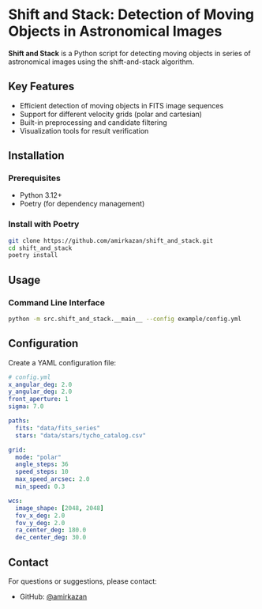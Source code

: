 # Shift and Stack: Detection of Moving Objects in Astronomical Images

**Shift and Stack** is a Python script for detecting moving objects in series of astronomical images using the shift-and-stack algorithm.

## Key Features

-  Efficient detection of moving objects in FITS image sequences
-  Support for different velocity grids (polar and cartesian)
-  Built-in preprocessing and candidate filtering
-  Visualization tools for result verification

## Installation

### Prerequisites
- Python 3.12+
- Poetry (for dependency management)

### Install with Poetry
```bash
git clone https://github.com/amirkazan/shift_and_stack.git
cd shift_and_stack
poetry install
```

## Usage

### Command Line Interface

```bash
python -m src.shift_and_stack.__main__ --config example/config.yml
```

## Configuration

Create a YAML configuration file:

```yaml
# config.yml
x_angular_deg: 2.0
y_angular_deg: 2.0
front_aperture: 1
sigma: 7.0

paths:
  fits: "data/fits_series"
  stars: "data/stars/tycho_catalog.csv"

grid:
  mode: "polar"
  angle_steps: 36
  speed_steps: 10
  max_speed_arcsec: 2.0
  min_speed: 0.3

wcs:
  image_shape: [2048, 2048]
  fov_x_deg: 2.0
  fov_y_deg: 2.0
  ra_center_deg: 180.0
  dec_center_deg: 30.0
```

## Contact

For questions or suggestions, please contact:
- GitHub: [@amirkazan](https://github.com/amirkazan)
